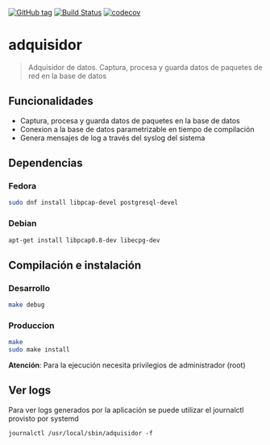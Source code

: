 [![GitHub tag](https://img.shields.io/github/tag/Grupo106/adquisidor.svg?maxAge=2592000?style=plastic)](https://github.com/Grupo106/adquisidor/releases)
[![Build Status](https://travis-ci.org/Grupo106/adquisidor.svg?branch=master)](https://travis-ci.org/Grupo106/adquisidor)
[![codecov](https://codecov.io/gh/Grupo106/adquisidor/branch/master/graph/badge.svg)](https://codecov.io/gh/Grupo106/adquisidor)

adquisidor
======================================================
> Adquisidor de datos. Captura, procesa y guarda datos de paquetes de red en la base de datos


Funcionalidades
------------------------------------------------------
* Captura, procesa y guarda datos de paquetes en la base de datos
* Conexion a la base de datos parametrizable en tiempo de compilación
* Genera mensajes de log a través del syslog del sistema


Dependencias
-------------------------------------------------------

### Fedora

```sh
sudo dnf install libpcap-devel postgresql-devel
```

### Debian

```sh
apt-get install libpcap0.8-dev libecpg-dev
```

Compilación e instalación
-------------------------------------------------------
### Desarrollo
```sh
make debug
```

### Produccion
```sh
make
sudo make install
```

**Atención**: Para la ejecución necesita privilegios de administrador (root)

Ver logs
-------------------------------------------------------
Para ver logs generados por la aplicación se puede utilizar el journalctl
provisto por systemd
```
journalctl /usr/local/sbin/adquisidor -f
```
